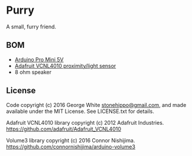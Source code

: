 # Purry

A small, furry friend.

## BOM

- [Arduino Pro Mini 5V](https://www.sparkfun.com/products/11113)
- [Adafruit VCNL4010 proximity/light sensor](https://www.adafruit.com/products/466)
- 8 ohm speaker

## License

Code copyright (c) 2016 George White <stonehippo@gmail.com>, and made available under the MIT License. See LICENSE.txt for details.

Adafruit VCNL4010 library copyright (c) 2012 Adafruit Industries. https://github.com/adafruit/Adafruit_VCNL4010

Volume3 library copyright (c) 2016 Connor Nishijima. https://github.com/connornishijima/arduino-volume3
